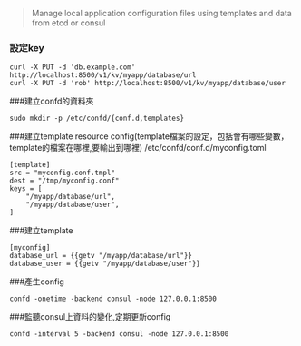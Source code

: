 >Manage local application configuration files using templates and data from etcd or consul


### 設定key
```
curl -X PUT -d 'db.example.com' http://localhost:8500/v1/kv/myapp/database/url
curl -X PUT -d 'rob' http://localhost:8500/v1/kv/myapp/database/user
```

###建立confd的資料夾
```
sudo mkdir -p /etc/confd/{conf.d,templates}
```

###建立template resource config(template檔案的設定，包括會有哪些變數，template的檔案在哪裡,要輸出到哪裡)
/etc/confd/conf.d/myconfig.toml
```
[template]
src = "myconfig.conf.tmpl"
dest = "/tmp/myconfig.conf"
keys = [
    "/myapp/database/url",
    "/myapp/database/user",
]
```

###建立template
```
[myconfig]
database_url = {{getv "/myapp/database/url"}}
database_user = {{getv "/myapp/database/user"}}
```

###產生config
```
confd -onetime -backend consul -node 127.0.0.1:8500
```

###監聽consul上資料的變化,定期更新config
```
confd -interval 5 -backend consul -node 127.0.0.1:8500
```
